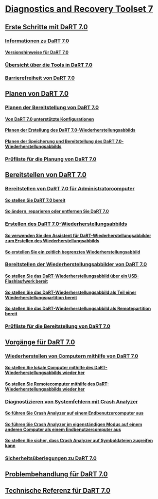 # [Diagnostics and Recovery Toolset 7](index.md)
## [Erste Schritte mit DaRT 7.0](getting-started-with-dart-70-new-ia.md)
### [Informationen zu DaRT 7.0](about-dart-70-new-ia.md)
#### [Versionshinweise für DaRT 7.0](release-notes-for-dart-70-new-ia.md)
### [Übersicht über die Tools in DaRT 7.0](overview-of-the-tools-in-dart-70-new-ia.md)
### [Barrierefreiheit von DaRT 7.0](accessibility-for-dart-70.md)
## [Planen von DaRT 7.0](planning-for-dart-70-new-ia.md)
### [Planen der Bereitstellung von DaRT 7.0](planning-to-deploy-dart-70.md)
#### [Von DaRT 7.0 unterstützte Konfigurationen](dart-70-supported-configurations-dart-7.md)
#### [Planen der Erstellung des DaRT 7.0-Wiederherstellungsabbilds](planning-to-create-the-dart-70-recovery-image.md)
#### [Planen der Speicherung und Bereitstellung des DaRT 7.0-Wiederherstellungsabbilds](planning-how-to-save-and-deploy-the-dart-70-recovery-image.md)
### [Prüfliste für die Planung von DaRT 7.0](dart-70-planning-checklist-dart-7.md)
## [Bereitstellen von DaRT 7.0](deploying-dart-70-new-ia.md)
### [Bereitstellen von DaRT 7.0 für Administratorcomputer](deploying-dart-70-to-administrator-computers-dart-7.md)
#### [So stellen Sie DaRT 7.0 bereit](how-to-deploy-dart-70.md)
#### [So ändern, reparieren oder entfernen Sie DaRT 7.0](how-to-change-repair-or-remove-dart-70.md)
### [Erstellen des DaRT 7.0-Wiederherstellungsabbilds](creating-the-dart-70-recovery-image-dart-7.md)
#### [So verwenden Sie den Assistent für DaRT-Wiederherstellungsabbilder zum Erstellen des Wiederherstellungsabbilds](how-to-use-the-dart-recovery-image-wizard-to-create-the-recovery-image-dart-7.md)
#### [So erstellen Sie ein zeitlich begrenztes Wiederherstellungsabbild](how-to-create-a-time-limited-recovery-image-dart-7.md)
### [Bereitstellen der Wiederherstellungsabbilder von DaRT 7.0](deploying-the-dart-70-recovery-image-dart-7.md)
#### [So stellen Sie das DaRT-Wiederherstellungsabbild über ein USB-Flashlaufwerk bereit](how-to-deploy-the-dart-recovery-image-using-a-usb-flash-drive-dart-7.md)
#### [So stellen Sie das DaRT-Wiederherstellungsabbild als Teil einer Wiederherstellungspartition bereit](how-to-deploy-the-dart-recovery-image-as-part-of-a-recovery-partition-dart-7.md)
#### [So stellen Sie das DaRT-Wiederherstellungsabbild als Remotepartition bereit](how-to-deploy-the-dart-recovery-image-as-a-remote-partition-dart-7.md)
### [Prüfliste für die Bereitstellung von DaRT 7.0](dart-70-deployment-checklist-dart-7.md)
## [Vorgänge für DaRT 7.0](operations-for-dart-70-new-ia.md)
### [Wiederherstellen von Computern mithilfe von DaRT 7.0](recovering-computers-using-dart-70-dart-7.md)
#### [So stellen Sie lokale Computer mithilfe des DaRT-Wiederherstellungsabbilds wieder her](how-to-recover-local-computers-using-the-dart-recovery-image-dart-7.md)
#### [So stellen Sie Remotecomputer mithilfe des DaRT-Wiederherstellungsabbilds wieder her](how-to-recover-remote-computers-using-the-dart-recovery-image-dart-7.md)
### [Diagnostizieren von Systemfehlern mit Crash Analyzer](diagnosing-system-failures-with-crash-analyzer--dart-7.md)
#### [So führen Sie Crash Analyzer auf einem Endbenutzercomputer aus](how-to-run-the-crash-analyzer-on-an-end-user-computer-dart-7.md)
#### [So führen Sie Crash Analyzer im eigenständigen Modus auf einem anderen Computer als einem Endbenutzercomputer aus](how-to-run-the-crash-analyzer-in-stand-alone-mode-on-a-computer-other-than-an-end-user-computer-dart-7.md)
#### [So stellen Sie sicher, dass Crash Analyzer auf Symboldateien zugreifen kann](how-to-ensure-that-crash-analyzer-can-access-symbol-files-dart-7.md)
### [Sicherheitsüberlegungen zu DaRT 7.0](security-considerations-for-dart-70-dart-7.md)
## [Problembehandlung für DaRT 7.0](troubleshooting-dart-70-new-ia.md)
## [Technische Referenz für DaRT 7.0](technical-reference-for-dart-70-new-ia.md)

